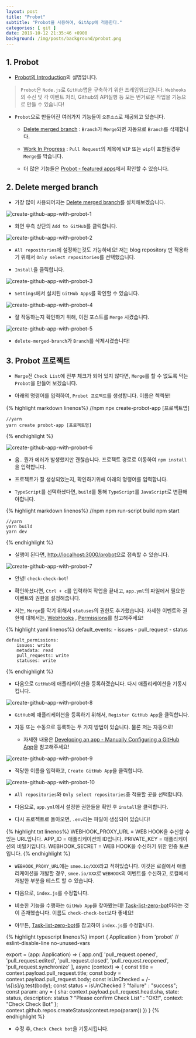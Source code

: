 ```yaml
---
layout: post
title: "Probot"
subtitle: "Probot을 사용하여, GitApp에 적용한다."
categories: [ git ]
date: 2019-10-12 21:35:46 +0900
background: /img/posts/background/probot.png
---
```


## 1. Probot

- [Probot의 Introduction](https://probot.github.io/docs/)의 설명입니다.

> `Probot`은 `Node.js`로 `GitHub`앱을 구축하기 위한 프레임워크입니다. `Webhooks`의 수신 및 각 이벤트 처리, Github의 API실행 등 모든 번거로운 작업을 기능으로 만들 수 있습니다!

- `Probot`으로 만들어진 여러가지 기능들이 `오픈소스`로 제공되고 있습니다.
  
  - [Delete merged branch](https://probot.github.io/apps/delete-merged-branch/) : `Branch`가 `Merge`되면 자동으로 `Branch`를 삭제합니다.

  - [Work In Progress](https://probot.github.io/apps/wip/) : `Pull Request`의 제목에 `WIP` 또는 `wip`이 포함될경우 `Merge`를 막습니다.

  - 더 많은 기능들은 [Probot - featured apps](https://probot.github.io/apps/)에서 확인할 수 있습니다.
  
## 2. Delete merged branch

 - 가장 많이 사용되어지는 [Delete merged branch](https://probot.github.io/apps/delete-merged-branch/)를 설치해보겠습니다.

![create-github-app-with-probot-1](/img/posts/git/create-github-app-with-probot-1.png)

- 화면 우측 상단의 `Add to GitHub`를 클릭합니다.

![create-github-app-with-probot-2](/img/posts/git/create-github-app-with-probot-2.png)

- `All repositories`에 설정하는것도 가능하네요! 저는 blog repository 만 적용하기 위해서 `Only select repositories`를 선택했습니다.

- `Install`을 클릭합니다.

![create-github-app-with-probot-3](/img/posts/git/create-github-app-with-probot-3.png)

- `Settings`에서 설치된 `GitHub Apps`를 확인할 수 있습니다.

![create-github-app-with-probot-4](/img/posts/git/create-github-app-with-probot-4.png)

- 잘 작동하는지 확인하기 위해, 이전 포스트를 `Merge` 시켰습니다.

![create-github-app-with-probot-5](/img/posts/git/create-github-app-with-probot-5.png)

- `delete-merged-branch`가 `Branch`를 삭제시켰습니다!

## 3. Probot 프로젝트

- `Merge`전 `Check List`에 전부 체크가 되어 있지 않다면, `Merge`를 할 수 없도록 막는 `Probot`을 만들어 보겠습니다.

- 아래의 명령어를 입력하여, `Probot 프로젝트`를 생성합니다. 이름은 첵첵봇!

{% highlight markdown linenos%}
    //npm
    npx create-probot-app [프로젝트명]
    
    //yarn
    yarn create probot-app [프로젝트명]
{% endhighlight %}

![create-github-app-with-probot-6](/img/posts/git/create-github-app-with-probot-6.png)

- 음.. 뭔가 에러가 발생했지만 괜찮습니다. 프로젝트 경로로 이동하여 `npm install`을 입력합니다.

- 프로젝트가 잘 생성되었는지, 확인하기위해 아래의 명령어를 입력합니다.

- `TypeScript`를 선택하셨다면, `build`를 통해 `TypeScript`를 `JavaScript`로 변환해야합니다.

{% highlight markdown linenos%}
    //npm
    npm run-script build
    npm start   

    //yarn
    yarn build
    yarn dev
{% endhighlight %}

- 실행이 된다면, [http://localhost:3000/probot](http://localhost:3000/probot)으로 접속할 수 있습니다.  

![create-github-app-with-probot-7](/img/posts/git/create-github-app-with-probot-7.png)

- 안녕! `check-check-bot`!

- 확인하셨다면, `Ctrl + c`를 입력하여 작업을 끝내고, `app.yml`의 파일에서 필요한 이벤트와 권한을 설정해줍니다.

- 저는, `Merge`를 막기 위해서 `statuses`의 권한도 추가했습니다. 자세한 이벤트와 권한에 대해서는, [WebHooks](https://developer.github.com/webhooks/) , [Permissions](https://developer.github.com/v3/apps/permissions/)를 참고해주세요!

{% highlight yaml linenos%}
    default_events:
        - issues
        - pull_request
        - status

    default_permissions:
        issues: write
        metadata: read
        pull_requests: write
        statuses: write
{% endhighlight %}

- 다음으로 `GitHub`에 애플리케이션을 등록하겠습니다. 다시 애플리케이션을 기동시킵니다.  

![create-github-app-with-probot-8](/img/posts/git/create-github-app-with-probot-8.png)

- `GitHub`에 애플리케이션을 등록하기 위해서, `Register GitHub App`을 클릭합니다. 

- 자동 또는 수동으로 등록하는 두 가지 방법이 있습니다. 물론 저는 자동으로!

  -  자세한 내용은 [Developing an app - Manually Configuring a GitHub App](https://probot.github.io/docs/development/#manually-configuring-a-github-app)을 참고해주세요!


![create-github-app-with-probot-9](/img/posts/git/create-github-app-with-probot-9.png)

- 적당한 이름을 입력하고, `Create GitHub App`을 클릭합니다.

![create-github-app-with-probot-10](/img/posts/git/create-github-app-with-probot-10.png)

- `All repositories`와 `Only select repositories`중 적용할 곳을 선택합니다.

- 다음으로, `app.yml`에서 설정한 권한들을 확인 후 `install`을 클릭합니다.

- 다시 프로젝트로 돌아오면, `.env`라는 파일이 생성되어 있습니다!

{% highlight txt linenos%}
  WEBHOOK_PROXY_URL = WEB HOOK을 수신할 수 있는 URL입니다.
  APP_ID = 애플리케이션의 ID입니다.
  PRIVATE_KEY = 애플리케이션의 비밀키입니다.
  WEBHOOK_SECRET = WEB HOOK을 수신하기 위한 인증 토큰입니다.
{% endhighlight %}

- `WEBHOOK_PROXY_URL`에는 `smee.io/XXX`라고 적혀있습니다. 이것은 로컬에서 애플리케이션을 개발할 경우, `smee.io/XXX`로 `WEBHOOK`의 이벤트를 수신하고, 로컬에서 개발한 부분을 테스트 할 수 있습니다.

- 다음으로, `index.js`를 수정합니다.

- 비슷한 기능을 수행하는 `GitHub App`을 찾아봤는데! [Task-list-zero-bot](https://github.com/clarkbw/task-list-zero-bot)이라는 것이 존재했습니다. 이름도 `check-check-bot`보다 좋네요!

- 아무튼, [Task-list-zero-bot](https://github.com/clarkbw/task-list-zero-bot)를 참고하여 `index.js`를 수정합니다.

{% highlight typescript linenos%}
  import { Application } from 'probot' // eslint-disable-line no-unused-vars

  export = (app: Application) => {
    app.on([
      'pull_request.opened',
      'pull_request.edited',
      'pull_request.closed',
      'pull_request.reopened',
      'pull_request.synchronize'
    ], async (context) => {
      const title = context.payload.pull_request.title;
      const body = context.payload.pull_request.body;
      const isUnChecked = /-\s\[\s\]/g.test(body);
      const status = isUnChecked ? "failure" : "success";
      const param: any = {
        sha: context.payload.pull_request.head.sha,
        state: status,
        description: status ? "Please confirm Check List" : "OK!!",
        context: "Check Check Bot"
      };
      context.github.repos.createStatus(context.repo(param))
    })
  }
{% endhighlight %}

- 수정 후, `Check Check bot`을 기동시킵니다.
